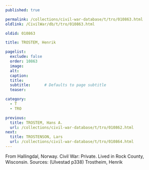 ```yaml
---
published: true

permalink: /collections/civil-war-database/t/tro/010863.html
oldlink: /CivilWar/db/t/tro/010863.html

oldid: 010863

title: TROSTEM, Henrik

pagelist:
  exclude: false
  order: 10863
  image: 
  alt:
  caption:
  title:
  subtitle:      # Defaults to page subtitle
  teaser:

category: 
  - T 
  - TRO

previous:
  title: TROSTEM, Hans A.
  url: /collections/civil-war-database/t/tro/010862.html  
next:
  title: TROSTENSON, Lars
  url: /collections/civil-war-database/t/tro/010864.html   
---
```

From Hallingdal, Norway. Civil War: Private. Lived in Rock County, Wisconsin. Sources: (Ulvestad p338) &#147;Trostheim, Henrik&#148;